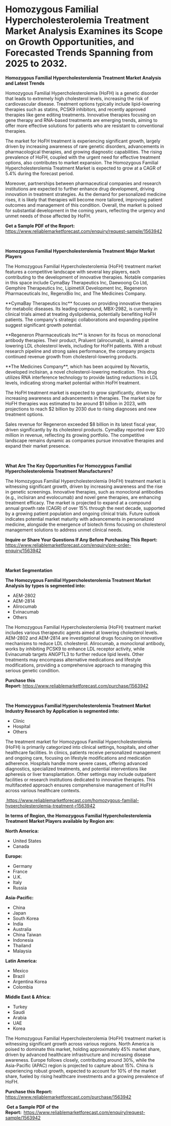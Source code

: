 <p><h1>Homozygous Familial Hypercholesterolemia Treatment Market Analysis Examines its Scope on Growth Opportunities, and Forecasted Trends Spanning from 2025 to 2032.</h1></p><p><strong>Homozygous Familial Hypercholesterolemia Treatment Market Analysis and Latest Trends</strong></p>
<p><p>Homozygous Familial Hypercholesterolemia (HoFH) is a genetic disorder that leads to extremely high cholesterol levels, increasing the risk of cardiovascular disease. Treatment options typically include lipid-lowering therapies such as statins, PCSK9 inhibitors, and recently approved therapies like gene editing treatments. Innovative therapies focusing on gene therapy and RNA-based treatments are emerging trends, aiming to offer more effective solutions for patients who are resistant to conventional therapies.</p><p>The market for HoFH treatment is experiencing significant growth, largely driven by increasing awareness of rare genetic disorders, advancements in pharmacological therapies, and growing diagnostic capabilities. The rising prevalence of HoFH, coupled with the urgent need for effective treatment options, also contributes to market expansion. The Homozygous Familial Hypercholesterolemia Treatment Market is expected to grow at a CAGR of 5.4% during the forecast period. </p><p>Moreover, partnerships between pharmaceutical companies and research institutions are expected to further enhance drug development, driving innovation in treatment strategies. As the demand for personalized medicine rises, it is likely that therapies will become more tailored, improving patient outcomes and management of this condition. Overall, the market is poised for substantial development in the coming years, reflecting the urgency and unmet needs of those affected by HoFH.</p></p>
<p><strong>Get a Sample PDF of the Report:&nbsp;</strong> <a href="https://www.reliablemarketforecast.com/enquiry/request-sample/1563942?utm_campaign=2397&utm_medium=2&utm_source=Github&utm_content=ia&utm_term=19042025&utm_id=homozygous-familial-hypercholesterolemia-treatment">https://www.reliablemarketforecast.com/enquiry/request-sample/1563942</a></p>
<p>&nbsp;</p>
<p><strong>Homozygous Familial Hypercholesterolemia Treatment Major Market Players</strong></p>
<p><p>The Homozygous Familial Hypercholesterolemia (HoFH) treatment market features a competitive landscape with several key players, each contributing to the development of innovative therapies. Notable companies in this space include CymaBay Therapeutics Inc, Daewoong Co Ltd, Gemphire Therapeutics Inc, LipimetiX Development Inc, Regeneron Pharmaceuticals Inc, RegenxBio Inc, and The Medicines Company.</p><p>**CymaBay Therapeutics Inc** focuses on providing innovative therapies for metabolic diseases. Its leading compound, MBX-2982, is currently in clinical trials aimed at treating dyslipidemia, potentially benefiting HoFH patients. The company's strategic collaborations and expanding pipeline suggest significant growth potential.</p><p>**Regeneron Pharmaceuticals Inc** is known for its focus on monoclonal antibody therapies. Their product, Praluent (alirocumab), is aimed at lowering LDL cholesterol levels, including for HoFH patients. With a robust research pipeline and strong sales performance, the company projects continued revenue growth from cholesterol-lowering products.</p><p>**The Medicines Company**, which has been acquired by Novartis, developed inclisiran, a novel cholesterol-lowering medication. This drug utilizes RNA interference technology to provide lasting reductions in LDL levels, indicating strong market potential within HoFH treatment.</p><p>The HoFH treatment market is expected to grow significantly, driven by increasing awareness and advancements in therapies. The market size for HoFH therapies was estimated to be around $1 billion in 2023, with projections to reach $2 billion by 2030 due to rising diagnoses and new treatment options.</p><p>Sales revenue for Regeneron exceeded $8 billion in its latest fiscal year, driven significantly by its cholesterol products. CymaBay reported over $20 million in revenue, reflecting its growing portfolio. The competitive landscape remains dynamic as companies pursue innovative therapies and expand their market presence.</p></p>
<p>&nbsp;</p>
<p><strong>What Are The Key Opportunities For Homozygous Familial Hypercholesterolemia Treatment Manufacturers?</strong></p>
<p><p>The Homozygous Familial Hypercholesterolemia (HoFH) treatment market is witnessing significant growth, driven by increasing awareness and the rise in genetic screenings. Innovative therapies, such as monoclonal antibodies (e.g., inclisiran and evolocumab) and novel gene therapies, are enhancing treatment efficacy. The market is projected to expand at a compound annual growth rate (CAGR) of over 15% through the next decade, supported by a growing patient population and ongoing clinical trials. Future outlook indicates potential market maturity with advancements in personalized medicine, alongside the emergence of biotech firms focusing on cholesterol management solutions to address unmet clinical needs.</p></p>
<p><strong>Inquire or Share Your Questions If Any Before Purchasing This Report:</strong> <a href="https://www.reliablemarketforecast.com/enquiry/pre-order-enquiry/1563942?utm_campaign=2397&utm_medium=2&utm_source=Github&utm_content=ia&utm_term=19042025&utm_id=homozygous-familial-hypercholesterolemia-treatment">https://www.reliablemarketforecast.com/enquiry/pre-order-enquiry/1563942</a></p>
<p>&nbsp;</p>
<p><strong>Market Segmentation</strong></p>
<p><strong>The Homozygous Familial Hypercholesterolemia Treatment Market Analysis by types is segmented into:</strong></p>
<p><ul><li>AEM-2802</li><li>AEM-2814</li><li>Alirocumab</li><li>Evinacumab</li><li>Others</li></ul></p>
<p><p>The Homozygous Familial Hypercholesterolemia (HoFH) treatment market includes various therapeutic agents aimed at lowering cholesterol levels. AEM-2802 and AEM-2814 are investigational drugs focusing on innovative mechanisms to reduce LDL cholesterol. Alirocumab, a monoclonal antibody, works by inhibiting PCSK9 to enhance LDL receptor activity, while Evinacumab targets ANGPTL3 to further reduce lipid levels. Other treatments may encompass alternative medications and lifestyle modifications, providing a comprehensive approach to managing this serious genetic condition.</p></p>
<p><strong>Purchase this Report:&nbsp;</strong><a href="https://www.reliablemarketforecast.com/purchase/1563942?utm_campaign=2397&utm_medium=2&utm_source=Github&utm_content=ia&utm_term=19042025&utm_id=homozygous-familial-hypercholesterolemia-treatment">https://www.reliablemarketforecast.com/purchase/1563942</a></p>
<p>&nbsp;</p>
<p><strong>The Homozygous Familial Hypercholesterolemia Treatment Market Industry Research by Application is segmented into:</strong></p>
<p><ul><li>Clinic</li><li>Hospital</li><li>Others</li></ul></p>
<p><p>The treatment market for Homozygous Familial Hypercholesterolemia (HoFH) is primarily categorized into clinical settings, hospitals, and other healthcare facilities. In clinics, patients receive personalized management and ongoing care, focusing on lifestyle modifications and medication adherence. Hospitals handle more severe cases, offering advanced diagnostics, specialized treatments, and potential interventions like apheresis or liver transplantation. Other settings may include outpatient facilities or research institutions dedicated to innovative therapies. This multifaceted approach ensures comprehensive management of HoFH across various healthcare contexts.</p></p>
<p><a href="https://www.reliablemarketforecast.com/homozygous-familial-hypercholesterolemia-treatment-r1563942?utm_campaign=2397&utm_medium=2&utm_source=Github&utm_content=ia&utm_term=19042025&utm_id=homozygous-familial-hypercholesterolemia-treatment">&nbsp;https://www.reliablemarketforecast.com/homozygous-familial-hypercholesterolemia-treatment-r1563942</a></p>
<p><strong>In terms of Region, the Homozygous Familial Hypercholesterolemia Treatment Market Players available by Region are:</strong></p>
<p>
    <p> <strong> North America: </strong>
        <ul>
            <li>United States</li>
            <li>Canada</li>
        </ul>
        </p> 
    <p> <strong> Europe: </strong>
        <ul>
            <li>Germany</li>
            <li>France</li>
            <li>U.K.</li>
            <li>Italy</li>
            <li>Russia</li>
        </ul>
        </p> 
    <p> <strong> Asia-Pacific: </strong>
        <ul>
            <li>China</li>
            <li>Japan</li>
            <li>South Korea</li>
            <li>India</li>
            <li>Australia</li>
            <li>China Taiwan</li>
            <li>Indonesia</li>
            <li>Thailand</li>
            <li>Malaysia</li>
        </ul>
        </p> 
    <p> <strong> Latin America: </strong>
        <ul>
            <li>Mexico</li>
            <li>Brazil</li>
            <li>Argentina Korea</li>
            <li>Colombia</li>
        </ul>
        </p> 
    <p> <strong> Middle East & Africa: </strong>
        <ul>
            <li>Turkey</li>
            <li>Saudi</li>
            <li>Arabia</li>
            <li>UAE</li>
            <li>Korea</li>
        </ul>
    </p>
    </p>
<p><p>The Homozygous Familial Hypercholesterolemia (HoFH) treatment market is witnessing significant growth across various regions. North America is poised to dominate this market, holding approximately 45% market share, driven by advanced healthcare infrastructure and increasing disease awareness. Europe follows closely, contributing around 30%, while the Asia-Pacific (APAC) region is projected to capture about 15%. China is experiencing robust growth, expected to account for 10% of the market share, fueled by rising healthcare investments and a growing prevalence of HoFH.</p></p>
<p><strong>Purchase this Report: </strong><a href="https://www.reliablemarketforecast.com/purchase/1563942?utm_campaign=2397&utm_medium=2&utm_source=Github&utm_content=ia&utm_term=19042025&utm_id=homozygous-familial-hypercholesterolemia-treatment">https://www.reliablemarketforecast.com/purchase/1563942</a></p>
<p>&nbsp;<strong>Get a Sample PDF of the Report:&nbsp;&nbsp;</strong><a href="https://www.reliablemarketforecast.com/enquiry/request-sample/1563942?utm_campaign=2397&utm_medium=2&utm_source=Github&utm_content=ia&utm_term=19042025&utm_id=homozygous-familial-hypercholesterolemia-treatment">https://www.reliablemarketforecast.com/enquiry/request-sample/1563942</a></p>
<p><strong></strong></p>
<p><p></p><p></p><p></p></p>